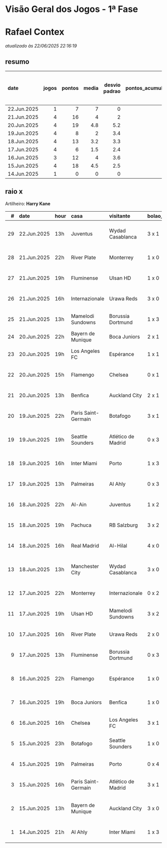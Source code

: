 # Visão Geral dos Jogos - 1ª Fase

# Rafael Contex

_atualizado às 22/06/2025 22:16:19_

## resumo

| date        |   jogos |   pontos |   media |   desvio padrao |   pontos_acumulados |   1-Placar exato |   2-Vencedor + gols de um time |   3-Vencedor correto |   4-Gols de um time |   5-Nenhum acerto |
|:------------|--------:|---------:|--------:|----------------:|--------------------:|-----------------:|-------------------------------:|---------------------:|--------------------:|------------------:|
| 22.Jun.2025 |       1 |        7 |     7   |             0   |                  99 |                0 |                              1 |                    0 |                   0 |                 0 |
| 21.Jun.2025 |       4 |       16 |     4   |             2   |                  92 |                0 |                              0 |                    3 |                   1 |                 0 |
| 20.Jun.2025 |       4 |       19 |     4.8 |             5.2 |                  76 |                1 |                              0 |                    1 |                   2 |                 0 |
| 19.Jun.2025 |       4 |        8 |     2   |             3.4 |                  57 |                0 |                              1 |                    0 |                   1 |                 2 |
| 18.Jun.2025 |       4 |       13 |     3.2 |             3.3 |                  49 |                0 |                              1 |                    1 |                   1 |                 1 |
| 17.Jun.2025 |       4 |        6 |     1.5 |             2.4 |                  36 |                0 |                              0 |                    1 |                   1 |                 2 |
| 16.Jun.2025 |       3 |       12 |     4   |             3.6 |                  30 |                0 |                              1 |                    1 |                   0 |                 1 |
| 15.Jun.2025 |       4 |       18 |     4.5 |             2.5 |                  18 |                0 |                              1 |                    2 |                   1 |                 0 |
| 14.Jun.2025 |       1 |        0 |     0   |             0   |                   0 |                0 |                              0 |                    0 |                   0 |                 1 |

## raio x

Artilheiro: **Harry Kane**

|   # | date        | hour   | casa                | visitante          | bolao_placar   | bolao_time          | real_placar   | real_time           |   pontos | criterio                     |   pontos_acumulados |
|----:|:------------|:-------|:--------------------|:-------------------|:---------------|:--------------------|:--------------|:--------------------|---------:|:-----------------------------|--------------------:|
|  29 | 22.Jun.2025 | 13h    | Juventus            | Wydad Casablanca   | 3 x 1          | Juventus            | 4 x 1         | Juventus            |        7 | 2-Vencedor + gols de um time |                  99 |
|  28 | 21.Jun.2025 | 22h    | River Plate         | Monterrey          | 1 x 0          | River Plate         | 0 x 0         | empate              |        1 | 4-Gols de um time            |                  92 |
|  27 | 21.Jun.2025 | 19h    | Fluminense          | Ulsan HD           | 1 x 0          | Fluminense          | 4 x 2         | Fluminense          |        5 | 3-Vencedor correto           |                  91 |
|  26 | 21.Jun.2025 | 16h    | Internazionale      | Urawa Reds         | 3 x 0          | Internazionale      | 2 x 1         | Internazionale      |        5 | 3-Vencedor correto           |                  86 |
|  25 | 21.Jun.2025 | 13h    | Mamelodi Sundowns   | Borussia Dortmund  | 1 x 3          | Borussia Dortmund   | 3 x 4         | Borussia Dortmund   |        5 | 3-Vencedor correto           |                  81 |
|  24 | 20.Jun.2025 | 22h    | Bayern de Munique   | Boca Juniors       | 2 x 1          | Bayern de Munique   | 2 x 1         | Bayern de Munique   |       12 | 1-Placar exato               |                  76 |
|  23 | 20.Jun.2025 | 19h    | Los Angeles FC      | Espérance          | 1 x 1          | empate              | 0 x 1         | Espérance           |        1 | 4-Gols de um time            |                  64 |
|  22 | 20.Jun.2025 | 15h    | Flamengo            | Chelsea            | 0 x 1          | Chelsea             | 3 x 1         | Flamengo            |        1 | 4-Gols de um time            |                  63 |
|  21 | 20.Jun.2025 | 13h    | Benfica             | Auckland City      | 2 x 1          | Benfica             | 6 x 0         | Benfica             |        5 | 3-Vencedor correto           |                  62 |
|  20 | 19.Jun.2025 | 22h    | Paris Saint-Germain | Botafogo           | 3 x 1          | Paris Saint-Germain | 0 x 1         | Botafogo            |        1 | 4-Gols de um time            |                  57 |
|  19 | 19.Jun.2025 | 19h    | Seattle Sounders    | Atlético de Madrid | 0 x 3          | Atlético de Madrid  | 1 x 3         | Atlético de Madrid  |        7 | 2-Vencedor + gols de um time |                  56 |
|  18 | 19.Jun.2025 | 16h    | Inter Miami         | Porto              | 1 x 3          | Porto               | 2 x 1         | Inter Miami         |        0 | 5-Nenhum acerto              |                  49 |
|  17 | 19.Jun.2025 | 13h    | Palmeiras           | Al Ahly            | 0 x 3          | Al Ahly             | 2 x 0         | Palmeiras           |        0 | 5-Nenhum acerto              |                  49 |
|  16 | 18.Jun.2025 | 22h    | Al-Ain              | Juventus           | 1 x 2          | Juventus            | 0 x 5         | Juventus            |        5 | 3-Vencedor correto           |                  49 |
|  15 | 18.Jun.2025 | 19h    | Pachuca             | RB Salzburg        | 3 x 2          | Pachuca             | 1 x 2         | RB Salzburg         |        1 | 4-Gols de um time            |                  44 |
|  14 | 18.Jun.2025 | 16h    | Real Madrid         | Al-Hilal           | 4 x 0          | Real Madrid         | 1 x 1         | empate              |        0 | 5-Nenhum acerto              |                  43 |
|  13 | 18.Jun.2025 | 13h    | Manchester City     | Wydad Casablanca   | 3 x 0          | Manchester City     | 2 x 0         | Manchester City     |        7 | 2-Vencedor + gols de um time |                  43 |
|  12 | 17.Jun.2025 | 22h    | Monterrey           | Internazionale     | 0 x 2          | Internazionale      | 1 x 1         | empate              |        0 | 5-Nenhum acerto              |                  36 |
|  11 | 17.Jun.2025 | 19h    | Ulsan HD            | Mamelodi Sundowns  | 3 x 2          | Ulsan HD            | 0 x 1         | Mamelodi Sundowns   |        0 | 5-Nenhum acerto              |                  36 |
|  10 | 17.Jun.2025 | 16h    | River Plate         | Urawa Reds         | 2 x 0          | River Plate         | 3 x 1         | River Plate         |        5 | 3-Vencedor correto           |                  36 |
|   9 | 17.Jun.2025 | 13h    | Fluminense          | Borussia Dortmund  | 0 x 3          | Borussia Dortmund   | 0 x 0         | empate              |        1 | 4-Gols de um time            |                  31 |
|   8 | 16.Jun.2025 | 22h    | Flamengo            | Espérance          | 1 x 0          | Flamengo            | 2 x 0         | Flamengo            |        7 | 2-Vencedor + gols de um time |                  30 |
|   7 | 16.Jun.2025 | 19h    | Boca Juniors        | Benfica            | 1 x 0          | Boca Juniors        | 2 x 2         | empate              |        0 | 5-Nenhum acerto              |                  23 |
|   6 | 16.Jun.2025 | 16h    | Chelsea             | Los Angeles FC     | 3 x 1          | Chelsea             | 2 x 0         | Chelsea             |        5 | 3-Vencedor correto           |                  23 |
|   5 | 15.Jun.2025 | 23h    | Botafogo            | Seattle Sounders   | 1 x 0          | Botafogo            | 2 x 1         | Botafogo            |        5 | 3-Vencedor correto           |                  18 |
|   4 | 15.Jun.2025 | 19h    | Palmeiras           | Porto              | 0 x 4          | Porto               | 0 x 0         | empate              |        1 | 4-Gols de um time            |                  13 |
|   3 | 15.Jun.2025 | 16h    | Paris Saint-Germain | Atlético de Madrid | 3 x 1          | Paris Saint-Germain | 4 x 0         | Paris Saint-Germain |        5 | 3-Vencedor correto           |                  12 |
|   2 | 15.Jun.2025 | 13h    | Bayern de Munique   | Auckland City      | 3 x 0          | Bayern de Munique   | 10 x 0        | Bayern de Munique   |        7 | 2-Vencedor + gols de um time |                   7 |
|   1 | 14.Jun.2025 | 21h    | Al Ahly             | Inter Miami        | 1 x 3          | Inter Miami         | 0 x 0         | empate              |        0 | 5-Nenhum acerto              |                   0 |
